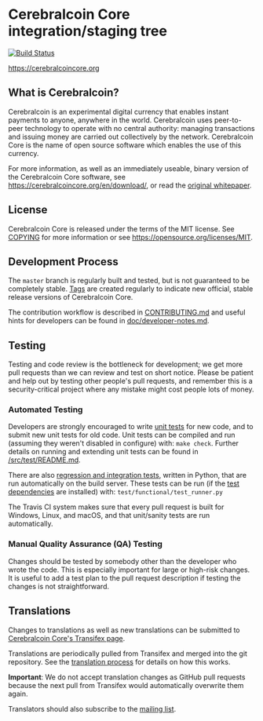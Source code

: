 Cerebralcoin Core integration/staging tree
=====================================

[![Build Status](https://travis-ci.org/cerebralcoin/cerebralcoin.svg?branch=master)](https://travis-ci.org/cerebralcoin/cerebralcoin)

https://cerebralcoincore.org

What is Cerebralcoin?
----------------

Cerebralcoin is an experimental digital currency that enables instant payments to
anyone, anywhere in the world. Cerebralcoin uses peer-to-peer technology to operate
with no central authority: managing transactions and issuing money are carried
out collectively by the network. Cerebralcoin Core is the name of open source
software which enables the use of this currency.

For more information, as well as an immediately useable, binary version of
the Cerebralcoin Core software, see https://cerebralcoincore.org/en/download/, or read the
[original whitepaper](https://cerebralcoincore.org/cerebralcoin.pdf).

License
-------

Cerebralcoin Core is released under the terms of the MIT license. See [COPYING](COPYING) for more
information or see https://opensource.org/licenses/MIT.

Development Process
-------------------

The `master` branch is regularly built and tested, but is not guaranteed to be
completely stable. [Tags](https://github.com/cerebralcoin/cerebralcoin/tags) are created
regularly to indicate new official, stable release versions of Cerebralcoin Core.

The contribution workflow is described in [CONTRIBUTING.md](CONTRIBUTING.md)
and useful hints for developers can be found in [doc/developer-notes.md](doc/developer-notes.md).

Testing
-------

Testing and code review is the bottleneck for development; we get more pull
requests than we can review and test on short notice. Please be patient and help out by testing
other people's pull requests, and remember this is a security-critical project where any mistake might cost people
lots of money.

### Automated Testing

Developers are strongly encouraged to write [unit tests](src/test/README.md) for new code, and to
submit new unit tests for old code. Unit tests can be compiled and run
(assuming they weren't disabled in configure) with: `make check`. Further details on running
and extending unit tests can be found in [/src/test/README.md](/src/test/README.md).

There are also [regression and integration tests](/test), written
in Python, that are run automatically on the build server.
These tests can be run (if the [test dependencies](/test) are installed) with: `test/functional/test_runner.py`

The Travis CI system makes sure that every pull request is built for Windows, Linux, and macOS, and that unit/sanity tests are run automatically.

### Manual Quality Assurance (QA) Testing

Changes should be tested by somebody other than the developer who wrote the
code. This is especially important for large or high-risk changes. It is useful
to add a test plan to the pull request description if testing the changes is
not straightforward.

Translations
------------

Changes to translations as well as new translations can be submitted to
[Cerebralcoin Core's Transifex page](https://www.transifex.com/projects/p/cerebralcoin/).

Translations are periodically pulled from Transifex and merged into the git repository. See the
[translation process](doc/translation_process.md) for details on how this works.

**Important**: We do not accept translation changes as GitHub pull requests because the next
pull from Transifex would automatically overwrite them again.

Translators should also subscribe to the [mailing list](https://groups.google.com/forum/#!forum/cerebralcoin-translators).
